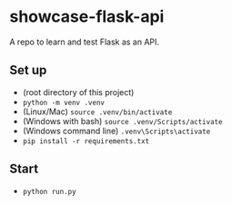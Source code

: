 # showcase-flask-api

A repo to learn and test Flask as an API.

## Set up 

-   (root directory of this project)
-   `python -m venv .venv`
-   (Linux/Mac) `source .venv/bin/activate`
-   (Windows with bash) `source .venv/Scripts/activate`
-   (Windows command line) `.venv\Scripts\activate`
-   `pip install -r requirements.txt`

## Start

- `python run.py`

